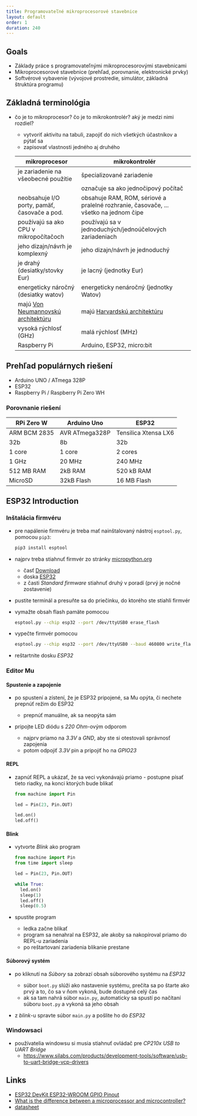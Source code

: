 ```yaml
---
title: Programovateľné mikroprocesorové stavebnice
layout: default 
order: 1
duration: 240
---
```


## Goals

- Základy práce s programovateľnými mikroprocesorovými stavebnicami
- Mikroprocesorové stavebnice (prehľad, porovnanie, elektronické prvky)
- Softvérové vybavenie (vývojové prostredie, simulátor, základná štruktúra programu)


## Základná terminológia

* čo je to mikroprocesor? čo je to mikrokontrolér? aký je medzi nimi rozdiel?
    * vytvoriť aktivitu na tabuli, zapojiť do nich všetkých účastníkov a pýtať sa
    * zapisovať vlastnosti jedného aj druhého

    | mikroprocesor | mikrokontrolér |
    |---------------|----------------|
    | je zariadenie na všeobecné použitie | špecializované zariadenie |
    | | označuje sa ako jednočipový počítač |
    | neobsahuje I/O porty, pamäť, časovače a pod. | obsahuje RAM, ROM, sériové a pralelné rozhranie, časovače, ... všetko na jednom čipe |
    | používajú sa ako CPU v mikropočítačoch | používajú sa v jednoduchých/jednoúčelových zariadeniach |
    | jeho dizajn/návrh je komplexný | jeho dizajn/návrh je jednoduchý |
    | je drahý (desiatky/stovky Eur) | je lacný (jednotky Eur) |
    | energeticky náročný (desiatky watov) | energeticky nenáročný (jednotky Watov) |
    | majú [Von Neumannovskú architektúru](https://en.wikipedia.org/wiki/Von_Neumann_architecture) | majú [Harvardskú architektúru](https://en.wikipedia.org/wiki/Harvard_architecture) |
    | vysoká rýchlosť (GHz) | malá rýchlosť (MHz) |
    | Raspberry Pi | Arduino, ESP32, micro:bit |


## Prehľad populárnych riešení

* Arduino UNO / ATmega 328P
* ESP32
* Raspberry Pi / Raspberry Pi Zero WH

### Porovnanie riešení

| RPi Zero W | Arduino Uno | ESP32 |
|------|------|--------|
| ARM BCM 2835 | AVR ATmega328P | Tensilica Xtensa LX6 |
| 32b | 8b | 32b |
| 1 core | 1 core | 2 cores |
| 1 GHz | 20 MHz | 240 MHz |
| 512 MB RAM | 2kB RAM | 520 kB RAM |
| MicroSD | 32kB Flash | 16 MB Flash |


## ESP32 Introduction

### Inštalácia firmvéru

* pre napálenie firmvéru je treba mať nainštalovaný nástroj `esptool.py`, pomocou `pip3`:
  ```bash
  pip3 install esptool
  ```

* najprv treba stiahnuť firmvér zo stránky [micropython.org](http://micropython.org/) 
    * časť [Download](http://micropython.org/download)
    * doska [ESP32](http://micropython.org/download)
    * z časti _Standard firmware_ stiahnuť druhý v poradí (prvý je nočné zostavenie)

* pustite terminál a presuňte sa do priečinku, do ktorého ste stiahli firmvér

* vymažte obsah flash pamäte pomocou
  ```bash
  esptool.py --chip esp32 --port /dev/ttyUSB0 erase_flash
  ```

* vypečte firmvér pomocou
  ```bash
  esptool.py --chip esp32 --port /dev/ttyUSB0 --baud 460800 write_flash -z 0x1000 esp32-20190125-v1.10.bin
  ```

* reštartnite dosku _ESP32_


### Editor Mu

#### Spustenie a zapojenie

* po spustení a zístení, že je ESP32 pripojené, sa Mu opýta, či nechete prepnúť režim do ESP32
    * prepnúť manuálne, ak sa neopýta sám

* pripojte LED diódu s _220 Ohm_-ovým odporom
    * najprv priamo na _3.3V_ a _GND_, aby ste si otestovali správnosť zapojenia
    * potom odpojiť _3.3V_ pin a pripojiť ho na _GPIO23_

#### REPL

* zapnúť REPL a ukázať, že sa veci vykonávajú priamo - postupne písať tieto riadky, na konci ktorých bude blikať
  ```python
  from machine import Pin

  led = Pin(23, Pin.OUT)

  led.on()
  led.off()
  ```

#### Blink

* vytvorte _Blink_ ako program
  ```python
  from machine import Pin
  from time import sleep

  led = Pin(23, Pin.OUT)

  while True:
    led.on()
    sleep(1)
    led.off()
    sleep(0.5)
  ```

* spustite program
    * ledka začne blikať
    * program sa nenahral na ESP32, ale akoby sa nakopíroval priamo do REPL-u zariadenia
    * po reštartovaní zariadenia blikanie prestane


#### Súborový systém

* po kliknutí na _Súbory_ sa zobrazí obsah súborového systému na _ESP32_
    * súbor `boot.py` slúži ako nastavenie systému, prečíta sa po štarte ako prvý a to, čo sa v ňom vykoná, bude dostupné celý čas
    * ak sa tam nahrá súbor `main.py`, automaticky sa spustí po načítaní súboru `boot.py` a vykoná sa jeho obsah

* z _blink_-u spravte súbor `main.py` a pošlite ho do _ESP32_

### Windowsaci

* používatelia windowsu si musia stiahnuť ovládač pre _CP210x USB to UART Bridge_
  * https://www.silabs.com/products/development-tools/software/usb-to-uart-bridge-vcp-drivers


## Links

* [ESP32 DevKit ESP32-WROOM GPIO Pinout](https://circuits4you.com/2018/12/31/esp32-devkit-esp32-wroom-gpio-pinout/)
* [What is the difference between a microprocessor and microcontroller?](https://www.quora.com/What-is-the-difference-between-a-microprocessor-and-microcontroller)
* [datasheet](files/esp32-wroom-32_datasheet_en.pdf)
